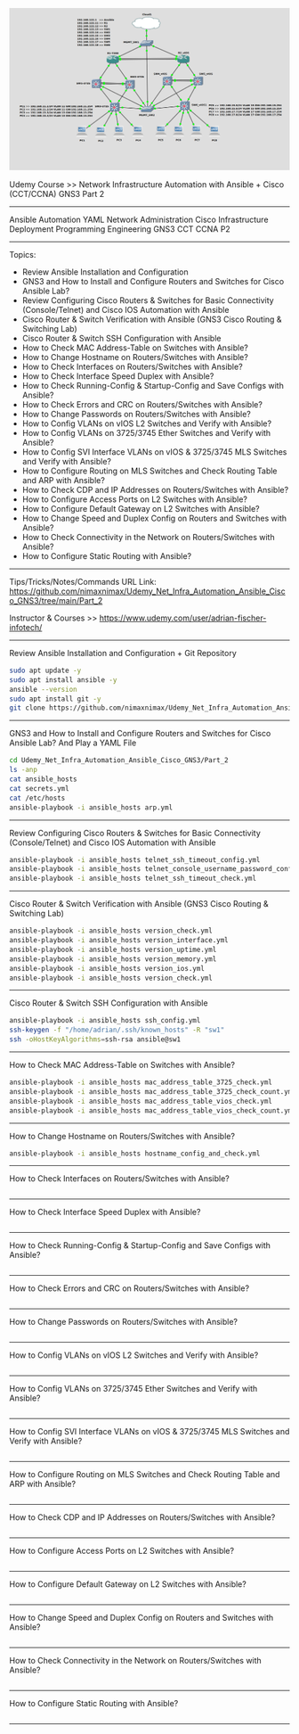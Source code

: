 ![Alt text](image.png)


Udemy Course >> Network Infrastructure Automation with Ansible + Cisco (CCT/CCNA) GNS3 Part 2

**********

Ansible Automation YAML Network Administration Cisco Infrastructure Deployment Programming Engineering GNS3 CCT CCNA P2

**********

Topics:
- Review Ansible Installation and Configuration
- GNS3 and How to Install and Configure Routers and Switches for Cisco Ansible Lab?
- Review Configuring Cisco Routers & Switches for Basic Connectivity (Console/Telnet) and Cisco IOS Automation with Ansible
- Cisco Router & Switch Verification with Ansible (GNS3 Cisco Routing & Switching Lab)
- Cisco Router & Switch SSH Configuration with Ansible
- How to Check MAC Address-Table on Switches with Ansible?
- How to Change Hostname on Routers/Switches with Ansible?
- How to Check Interfaces on Routers/Switches with Ansible?
- How to Check Interface Speed Duplex with Ansible?
- How to Check Running-Config & Startup-Config and Save Configs with Ansible?
- How to Check Errors and CRC on Routers/Switches with Ansible?
- How to Change Passwords on Routers/Switches with Ansible?
- How to Config VLANs on vIOS L2 Switches and Verify with Ansible?
- How to Config VLANs on 3725/3745 Ether Switches and Verify with Ansible?
- How to Config SVI Interface VLANs on vIOS & 3725/3745 MLS Switches and Verify with Ansible?
- How to Configure Routing on MLS Switches and Check Routing Table and ARP with Ansible?
- How to Check CDP and IP Addresses on Routers/Switches with Ansible?
- How to Configure Access Ports on L2 Switches with Ansible?
- How to Configure Default Gateway on L2 Switches with Ansible?
- How to Change Speed and Duplex Config on Routers and Switches with Ansible?
- How to Check Connectivity in the Network on Routers/Switches with Ansible?
- How to Configure Static Routing with Ansible?

**********

Tips/Tricks/Notes/Commands URL Link: https://github.com/nimaxnimax/Udemy_Net_Infra_Automation_Ansible_Cisco_GNS3/tree/main/Part_2

Instructor & Courses >> https://www.udemy.com/user/adrian-fischer-infotech/

**********

Review Ansible Installation and Configuration + Git Repository

```bash
sudo apt update -y
sudo apt install ansible -y
ansible --version
sudo apt install git -y
git clone https://github.com/nimaxnimax/Udemy_Net_Infra_Automation_Ansible_Cisco_GNS3.git
```

**********

GNS3 and How to Install and Configure Routers and Switches for Cisco Ansible Lab? And Play a YAML File

```bash
cd Udemy_Net_Infra_Automation_Ansible_Cisco_GNS3/Part_2
ls -anp
cat ansible_hosts
cat secrets.yml
cat /etc/hosts
ansible-playbook -i ansible_hosts arp.yml
```

**********

Review Configuring Cisco Routers & Switches for Basic Connectivity (Console/Telnet) and Cisco IOS Automation with Ansible

```bash
ansible-playbook -i ansible_hosts telnet_ssh_timeout_config.yml 
ansible-playbook -i ansible_hosts telnet_console_username_password_config.yml 
ansible-playbook -i ansible_hosts telnet_ssh_timeout_check.yml 
```

**********

Cisco Router & Switch Verification with Ansible (GNS3 Cisco Routing & Switching Lab)

```bash
ansible-playbook -i ansible_hosts version_check.yml
ansible-playbook -i ansible_hosts version_interface.yml 
ansible-playbook -i ansible_hosts version_uptime.yml 
ansible-playbook -i ansible_hosts version_memory.yml 
ansible-playbook -i ansible_hosts version_ios.yml 
ansible-playbook -i ansible_hosts version_check.yml
```

**********

Cisco Router & Switch SSH Configuration with Ansible

```bash
ansible-playbook -i ansible_hosts ssh_config.yml 
ssh-keygen -f "/home/adrian/.ssh/known_hosts" -R "sw1"
ssh -oHostKeyAlgorithms=ssh-rsa ansible@sw1
```

**********

How to Check MAC Address-Table on Switches with Ansible?

```bash
ansible-playbook -i ansible_hosts mac_address_table_3725_check.yml 
ansible-playbook -i ansible_hosts mac_address_table_3725_check_count.yml 
ansible-playbook -i ansible_hosts mac_address_table_vios_check.yml 
ansible-playbook -i ansible_hosts mac_address_table_vios_check_count.yml 
```

**********

How to Change Hostname on Routers/Switches with Ansible?

```bash
ansible-playbook -i ansible_hosts hostname_config_and_check.yml
```

**********

How to Check Interfaces on Routers/Switches with Ansible?

```bash

```

**********

How to Check Interface Speed Duplex with Ansible?

```bash

```

**********

How to Check Running-Config & Startup-Config and Save Configs with Ansible?

```bash

```

**********

How to Check Errors and CRC on Routers/Switches with Ansible?

```bash

```

**********

How to Change Passwords on Routers/Switches with Ansible?

```bash

```

**********

How to Config VLANs on vIOS L2 Switches and Verify with Ansible?

```bash

```

**********

How to Config VLANs on 3725/3745 Ether Switches and Verify with Ansible?

```bash

```

**********

How to Config SVI Interface VLANs on vIOS & 3725/3745 MLS Switches and Verify with Ansible?

```bash

```

**********

How to Configure Routing on MLS Switches and Check Routing Table and ARP with Ansible?

```bash

```

**********

How to Check CDP and IP Addresses on Routers/Switches with Ansible?

```bash

```

**********

How to Configure Access Ports on L2 Switches with Ansible?

```bash

```

**********

How to Configure Default Gateway on L2 Switches with Ansible?

```bash

```

**********

How to Change Speed and Duplex Config on Routers and Switches with Ansible?

```bash

```

**********

How to Check Connectivity in the Network on Routers/Switches with Ansible?

```bash

```

**********

How to Configure Static Routing with Ansible?

```bash

```

**********

